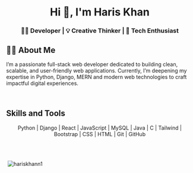 <img align="" alt="" src="https://camo.githubusercontent.com/2619e5a9ead82dd13149cb33aeae4dd13e9969607c61eac3ac78fa34d6f5a609/687474703a2f2f70726f70756c736976652e696e2f6173736574732f696d672f736572766963652d69636f6e2f7765622e676966">
<h1 align="center">Hi 👋, I'm Haris Khan</h1>

<h3 align="center">👩‍💻 Developer | 💡 Creative Thinker | 🚀 Tech Enthusiast</h3>

## 👩‍💼 About Me

I’m a passionate full-stack web developer dedicated to building clean, scalable, and user-friendly web applications. Currently, I’m deepening my expertise in Python, Django, MERN and modern web technologies to craft impactful digital experiences.

</br>

## Skills and Tools
  <p style="text-align: center;">Python | Django | React | JavaScript | MySQL | Java | C | Tailwind | Bootstrap | CSS | HTML | Git | GitHub</p>

</br>
</br>
<p>&nbsp;<img align="center" src="https://github-readme-stats.vercel.app/api?username=hariskhann1&show_icons=true&locale=en" alt="hariskhann1" /></p>


